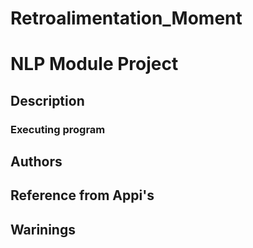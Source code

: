 # Retroalimentation_Moment

# NLP Module Project

## Description

### Executing program

## Authors

## Reference from Appi's

## Warinings
